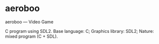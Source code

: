 # aeroboo
aeroboo — Video Game 

C program using SDL2. Base language: C; Graphics library: SDL2; Nature: mixed program (C + SDL).

